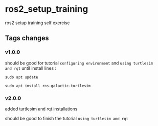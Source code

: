 # ros2_setup_training
ros2 setup training self exercise


## Tags changes

### v1.0.0
should be good for tutorial `configuring environment`
and `using turtlesim and rqt` until install lines : 
```
sudo apt update

sudo apt install ros-galactic-turtlesim
```

### v2.0.0
added turtlesim and rqt installations 

should be good to finish the tutorial `using turtlesim and rqt`

